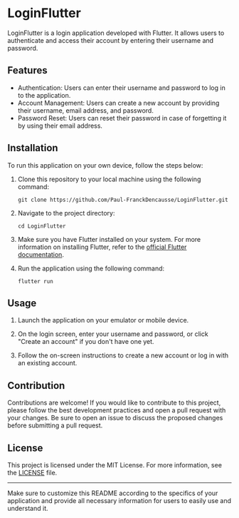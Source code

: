 

# LoginFlutter

LoginFlutter is a login application developed with Flutter. It allows users to authenticate and access their account by entering their username and password.

## Features

- Authentication: Users can enter their username and password to log in to the application.
- Account Management: Users can create a new account by providing their username, email address, and password.
- Password Reset: Users can reset their password in case of forgetting it by using their email address.

## Installation

To run this application on your own device, follow the steps below:

1. Clone this repository to your local machine using the following command:

   ```
   git clone https://github.com/Paul-FranckDencausse/LoginFlutter.git
   ```

2. Navigate to the project directory:

   ```
   cd LoginFlutter
   ```

3. Make sure you have Flutter installed on your system. For more information on installing Flutter, refer to the [official Flutter documentation](https://flutter.dev/docs/get-started/install).

4. Run the application using the following command:

   ```
   flutter run
   ```

## Usage

1. Launch the application on your emulator or mobile device.

2. On the login screen, enter your username and password, or click "Create an account" if you don't have one yet.

3. Follow the on-screen instructions to create a new account or log in with an existing account.

## Contribution

Contributions are welcome! If you would like to contribute to this project, please follow the best development practices and open a pull request with your changes. Be sure to open an issue to discuss the proposed changes before submitting a pull request.

## License

This project is licensed under the MIT License. For more information, see the [LICENSE](LICENSE) file.

---

Make sure to customize this README according to the specifics of your application and provide all necessary information for users to easily use and understand it.
